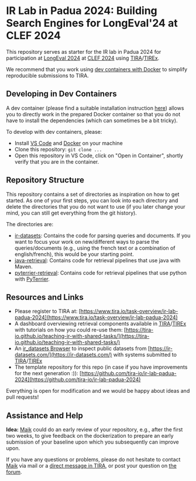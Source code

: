 # IR Lab in Padua 2024: Building Search Engines for LongEval'24 at CLEF 2024

This repository serves as starter for the IR lab in Padua 2024 for participation at [LongEval 2024](https://clef-longeval.github.io/) at [CLEF 2024](https://clef2024.imag.fr/) using [TIRA](https://www.tira.io/)/[TIREx](https://www.tira.io/tirex).

We recommend that you work using [dev containers with Docker](https://code.visualstudio.com/docs/devcontainers/containers) to simplify reproducible submissions to TIRA.


## Developing in Dev Containers

A dev container (please find a suitable installation instruction [here](https://code.visualstudio.com/docs/devcontainers/containers)) allows you to directly work in the prepared Docker container so that you do not have to install the dependencies (which can sometimes be a bit tricky).

To develop with dev containers, please:

- Install [VS Code](https://code.visualstudio.com/download) and [Docker](https://docs.docker.com/engine/install/) on your machine
- Clone this repository: `git clone ...`
- Open this repository in VS Code, click on "Open in Container", shortly verify that you are in the container.


## Repository Structure

This repository contains a set of directories as inspiration on how to get started.
As one of your first steps, you can look into each directory and delete the directories that you do not want to use (if you later change your mind, you can still get everything from the git history).

The directories are:

- [ir-datasets](ir-datasets): Contains the code for parsing queries and documents. If you want to focus your work on new/different ways to parse the queries/documents (e.g., using the french text or a combination of english/french), this would be your starting point.
- [java-retrieval](java-retrieval): Contains code for retrieval pipelines that use java with Maven.
- [pyterrier-retrieval](pyterrier-retrieval): Contains code for retrieval pipelines that use python with [PyTerrier](https://github.com/terrier-org/pyterrier).


## Resources and Links

- Please register to TIRA at: [https://www.tira.io/task-overview/ir-lab-padua-2024](https://www.tira.io/task-overview/ir-lab-padua-2024)
- A dashboard overviewing retrieval components available in [TIRA](https://www.tira.io/)/[TIREx](https://www.tira.io/tirex) with tutorials on how you could re-use them: [https://tira-io.github.io/teaching-ir-with-shared-tasks/](https://tira-io.github.io/teaching-ir-with-shared-tasks/)
- An [ir_datasets Browser](https://tira-io.github.io/ir-dataset-browser) to inspect public datasets from [https://ir-datasets.com/](https://ir-datasets.com/) with systems submitted to [TIRA](https://www.tira.io/)/[TIREx](https://www.tira.io/tirex)
- The template repository for this repo (in case if you have improvements for the next generation :)): [https://github.com/tira-io/ir-lab-padua-2024](https://github.com/tira-io/ir-lab-padua-2024)

Everything is open for modification and we would be happy about ideas and pull requests!


## Assistance and Help

**Idea:** [Maik](https://www.tira.io/u/maik_froebe) could do an early review of your repository, e.g., after the first two weeks, to give feedback on the dockerization to prepare an early submission of your baseline upon which you subsequently can improve upon.

If you have any questions or problems, please do not hesitate to contact [Maik](https://www.tira.io/u/maik_froebe) via mail or a [direct message in TIRA](https://www.tira.io/u/maik_froebe), or post your question on [the forum](https://www.tira.io/c/ir-lab/).
